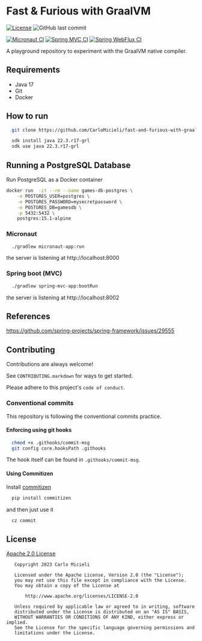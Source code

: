 # Fast & Furious with GraalVM

[![License](https://img.shields.io/badge/License-Apache%202.0-blue.svg)](https://opensource.org/licenses/Apache-2.0)
![GitHub last commit](https://img.shields.io/github/last-commit/CarloMicieli/fast-and-furious-with-graalvm)


[![Micronaut CI](https://github.com/CarloMicieli/fast-and-furious-with-graalvm/actions/workflows/java-micronaut-ci.yaml/badge.svg)](https://github.com/CarloMicieli/fast-and-furious-with-graalvm/actions/workflows/java-micronaut-ci.yaml)
[![Spring MVC CI](https://github.com/CarloMicieli/fast-and-furious-with-graalvm/actions/workflows/java-spring-mvc-ci.yaml/badge.svg)](https://github.com/CarloMicieli/fast-and-furious-with-graalvm/actions/workflows/java-spring-mvc-ci.yaml)
[![Spring WebFlux CI](https://github.com/CarloMicieli/fast-and-furious-with-graalvm/actions/workflows/kotlin-spring-webflux-ci.yaml/badge.svg)](https://github.com/CarloMicieli/fast-and-furious-with-graalvm/actions/workflows/kotlin-spring-webflux-ci.yaml)

A playground repository to experiment with the GraalVM native compiler.

## Requirements

* Java 17 
* Git
* Docker

## How to run

```bash
  git clone https://github.com/CarloMicieli/fast-and-furious-with-graalvm.git
```

```bash
  sdk install java 22.3.r17-grl
  sdk use java 22.3.r17-grl
```

## Running a PostgreSQL Database

Run PostgreSQL as a Docker container

```bash
docker run  -it --rm --name games-db-postgres \
    -e POSTGRES_USER=postgres \
    -e POSTGRES_PASSWORD=mysecretpassword \
    -e POSTGRES_DB=gamesdb \
    -p 5432:5432 \
    postgres:15.1-alpine
```

### Micronaut

```bash
  ./gradlew micronaut-app:run
```

the server is listening at http://localhost:8000

### Spring boot (MVC)

```bash
  ./gradlew spring-mvc-app:bootRun
```

the server is listening at http://localhost:8002


## References

https://github.com/spring-projects/spring-framework/issues/29555

## Contributing

Contributions are always welcome!

See `CONTRIBUTING.markdown` for ways to get started.

Please adhere to this project's `code of conduct`.

### Conventional commits

This repository is following the conventional commits practice.

#### Enforcing using git hooks

```bash
  chmod +x .githooks/commit-msg
  git config core.hooksPath .githooks
```

The hook itself can be found in `.githooks/commit-msg`.

#### Using Commitizen

Install [commitizen](https://github.com/commitizen-tools/commitizen)

```bash
  pip install commitizen
```

and then just use it

```bash
  cz commit
```

## License

[Apache 2.0 License](https://choosealicense.com/licenses/apache-2.0/)

```
   Copyright 2023 Carlo Micieli

   Licensed under the Apache License, Version 2.0 (the "License");
   you may not use this file except in compliance with the License.
   You may obtain a copy of the License at

       http://www.apache.org/licenses/LICENSE-2.0

   Unless required by applicable law or agreed to in writing, software
   distributed under the License is distributed on an "AS IS" BASIS,
   WITHOUT WARRANTIES OR CONDITIONS OF ANY KIND, either express or implied.
   See the License for the specific language governing permissions and
   limitations under the License.
```
